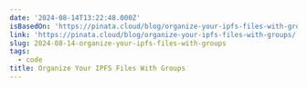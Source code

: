 ```yaml
---
date: '2024-08-14T13:22:48.000Z'
isBasedOn: 'https://pinata.cloud/blog/organize-your-ipfs-files-with-groups/'
link: 'https://pinata.cloud/blog/organize-your-ipfs-files-with-groups/'
slug: 2024-08-14-organize-your-ipfs-files-with-groups
tags:
  - code
title: Organize Your IPFS Files With Groups
---
```

 
